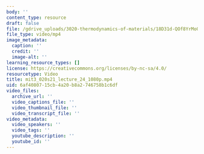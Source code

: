 ```yaml
---
body: ''
content_type: resource
draft: false
file: /gdrive_uploads/3020-thermodynamics-of-materials/18D31d-QOf8YrMoO49uaoK3QJv2Jq1M0G/mit3_020s21_lecture_24_1080p.mp4
file_type: video/mp4
image_metadata:
  caption: ''
  credit: ''
  image-alt: ''
learning_resource_types: []
license: https://creativecommons.org/licenses/by-nc-sa/4.0/
resourcetype: Video
title: mit3_020s21_lecture_24_1080p.mp4
uid: 6af40807-15cb-4a20-b8a2-746758b1c6df
video_files:
  archive_url: ''
  video_captions_file: ''
  video_thumbnail_file: ''
  video_transcript_file: ''
video_metadata:
  video_speakers: ''
  video_tags: ''
  youtube_description: ''
  youtube_id: ''
---
```

